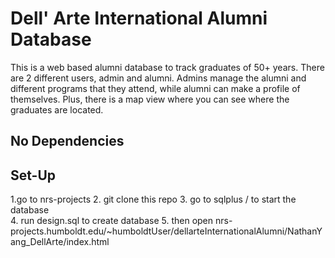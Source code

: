 # Dell' Arte International Alumni Database
This is a web based alumni database to track graduates of 50+ years. There are 2 different users, admin and alumni. Admins manage the alumni and different programs that they attend, while alumni can make a profile of themselves. Plus, there is a map view where you can see where the graduates are located. 
## No Dependencies

## Set-Up
1.go to nrs-projects
2. git clone this repo
3. go to sqlplus / to start the database  
4. run design.sql to create database
5. then open nrs-projects.humboldt.edu/~humboldtUser/dellarteInternationalAlumni/NathanYang_DellArte/index.html

